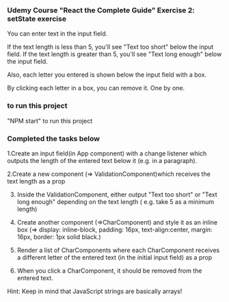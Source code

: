 ### Udemy Course "React the Complete Guide" Exercise 2: setState exercise

You can enter text in the input field.

If the text length is less than 5, you'll see "Text too short" below the input field. If the text length is greater than 5, you'll see "Text long enough" below the input field.

Also, each letter you entered is shown below the input field with a box.

By clicking each letter in a box, you can remove it. One by one.

### to run this project

"NPM start" to run this project

### Completed the tasks below

1.Create an input field(in App component)
with a change listener which outputs the length of the entered text below it
(e.g. in a paragraph).

2.Create a new component
(=> ValidationComponent)which receives the text length as a prop

3. Inside the ValidationComponent,
   either output "Text too short" or "Text long enough" depending on the text length
   ( e.g. take 5 as a minimum length)

4. Create another component (=>CharComponent)
   and style it as an inline box
   (=> display: inline-block, padding: 16px, text-align:center, margin: 16px, border: 1px solid black.)

5. Render a list of CharComponents where each CharComponent receives a different letter of the entered text
   (in the initial input field) as a prop

6. When you click a CharComponent, it should be removed from the entered text.

Hint: Keep in mind that JavaScript strings are basically arrays!
